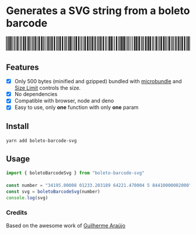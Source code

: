 # Generates a SVG string from a boleto barcode

![Boleto Barcode](https://raw.githubusercontent.com/neves/boleto-barcode-svg/master/boleto-barcode.svg)

## Features

- [x] Only 500 bytes (minified and gzipped) bundled with [microbundle](https://github.com/developit/microbundle) and [Size Limit](https://github.com/ai/size-limit) controls the size.
- [x] No dependencies
- [x] Compatible with browser, node and deno
- [x] Easy to use, only **one** function with only **one** param

## Install

`yarn add boleto-barcode-svg`

## Usage

```js
import { boletoBarcodeSvg } from "boleto-barcode-svg"

const number = "34195.00008 01233.203189 64221.470004 5 84410000002000"
const svg = boletoBarcodeSvg(number)
console.log(svg)
```

### Credits

Based on the awesome work of [Guilherme Araújo](https://github.com/guilhermearaujo/boleto.js)
